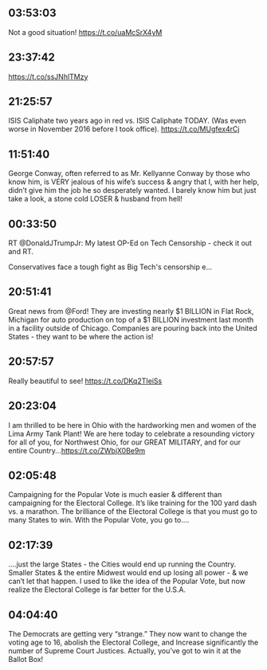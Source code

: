 ## 03:53:03
Not a good situation! https://t.co/uaMcSrX4yM
## 23:37:42
https://t.co/ssJNhlTMzy
## 21:25:57
ISIS Caliphate two years ago in red vs. ISIS Caliphate TODAY. (Was even worse in November 2016 before I took office). https://t.co/MUgfex4rCj
## 11:51:40
George Conway, often referred to as Mr. Kellyanne Conway by those who know him, is VERY jealous of his wife’s success &amp; angry that I, with her help, didn’t give him the job he so desperately wanted. I barely know him but just take a look, a stone cold LOSER &amp; husband from hell!
## 00:33:50
RT @DonaldJTrumpJr: My latest OP-Ed on Tech Censorship - check it out and RT. 

Conservatives face a tough fight as Big Tech's censorship e…
## 20:51:41
Great news from @Ford! They are investing nearly $1 BILLION in Flat Rock, Michigan for auto production on top of a $1 BILLION investment last month in a facility outside of Chicago. Companies are pouring back into the United States - they want to be where the action is!
## 20:57:57
Really beautiful to see! https://t.co/DKq2TIeiSs
## 20:23:04
I am thrilled to be here in Ohio with the hardworking men and women of the Lima Army Tank Plant! We are here today to celebrate a resounding victory for all of you, for Northwest Ohio, for our GREAT MILITARY, and for our entire Country...https://t.co/ZWbjX0Be9m
## 02:05:48
Campaigning for the Popular Vote is much easier &amp; different than campaigning for the Electoral College. It’s like training for the 100 yard dash vs. a marathon. The brilliance of the Electoral College is that you must go to many States to win. With the Popular Vote, you go to....
## 02:17:39
....just the large States - the Cities would end up running the Country. Smaller States &amp; the entire Midwest would end up losing all power - &amp; we can’t let that happen. I used to like the idea of the Popular Vote, but now realize the Electoral College is far better for the U.S.A.
## 04:04:40
The Democrats are getting very “strange.” They now want to change the voting age to 16, abolish the Electoral College, and Increase significantly the number of Supreme Court Justices. Actually, you’ve got to win it at the Ballot Box!
